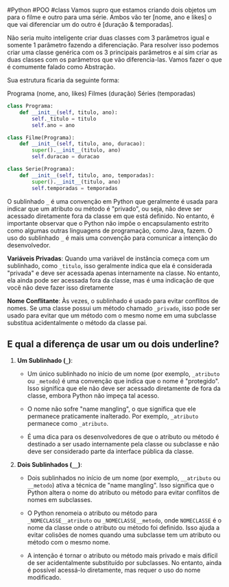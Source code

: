 #Python #POO #class 
Vamos supro que estamos criando dois objetos um para o filme e outro para uma série. Ambos vão ter [nome, ano e likes] o que vai diferenciar um do outro é [duração & temporadas].

Não seria muito inteligente criar duas classes com 3 parâmetros igual e somente 1 parâmetro fazendo a diferenciação. Para resolver isso podemos criar uma classe genérica com os 3 principais parâmetros e aí sim criar as duas classes com os parâmetros que vão diferencia-las. Vamos fazer o que é comumente falado como Abstração.

Sua estrutura ficaria da seguinte forma: 

Programa (nome, ano, likes)
	Filmes (duração)
	Séries (temporadas)

```python
class Programa:
    def __init__(self, titulo, ano):
        self._titulo = titulo
        self.ano = ano

class Filme(Programa):
    def __init__(self, titulo, ano, duracao):
        super().__init__(titulo, ano)
        self.duracao = duracao

class Serie(Programa):
    def __init__(self, titulo, ano, temporadas):
        super().__init__(titulo, ano)
        self.temporadas = temporadas
```

O sublinhado `_` é uma convenção em Python que geralmente é usada para indicar que um atributo ou método é "privado", ou seja, não deve ser acessado diretamente fora da classe em que está definido. No entanto, é importante observar que o Python não impõe o encapsulamento estrito como algumas outras linguagens de programação, como Java, fazem. O uso do sublinhado `_` é mais uma convenção para comunicar a intenção do desenvolvedor.

**Variáveis Privadas**: Quando uma variável de instância começa com um sublinhado, como `_titulo`, isso geralmente indica que ela é considerada "privada" e deve ser acessada apenas internamente na classe. No entanto, ela ainda pode ser acessada fora da classe, mas é uma indicação de que você não deve fazer isso diretamente

**Nome Conflitante**: Às vezes, o sublinhado é usado para evitar conflitos de nomes. Se uma classe possui um método chamado `_privado`, isso pode ser usado para evitar que um método com o mesmo nome em uma subclasse substitua acidentalmente o método da classe pai.

## E qual a diferença de usar um ou dois underline?
1. **Um Sublinhado (`_`)**:
    
    - Um único sublinhado no início de um nome (por exemplo, `_atributo` ou `_metodo`) é uma convenção que indica que o nome é "protegido". Isso significa que ele não deve ser acessado diretamente de fora da classe, embora Python não impeça tal acesso.
        
    - O nome não sofre "name mangling", o que significa que ele permanece praticamente inalterado. Por exemplo, `_atributo` permanece como `_atributo`.
        
    - É uma dica para os desenvolvedores de que o atributo ou método é destinado a ser usado internamente pela classe ou subclasse e não deve ser considerado parte da interface pública da classe.
        
2. **Dois Sublinhados (`__`)**:
    
    - Dois sublinhados no início de um nome (por exemplo, `__atributo` ou `__metodo`) ativa a técnica de "name mangling". Isso significa que o Python altera o nome do atributo ou método para evitar conflitos de nomes em subclasses.
        
    - O Python renomeia o atributo ou método para `_NOMECLASSE__atributo` ou `_NOMECLASSE__metodo`, onde `NOMECLASSE` é o nome da classe onde o atributo ou método foi definido. Isso ajuda a evitar colisões de nomes quando uma subclasse tem um atributo ou método com o mesmo nome.
        
    - A intenção é tornar o atributo ou método mais privado e mais difícil de ser acidentalmente substituído por subclasses. No entanto, ainda é possível acessá-lo diretamente, mas requer o uso do nome modificado.

